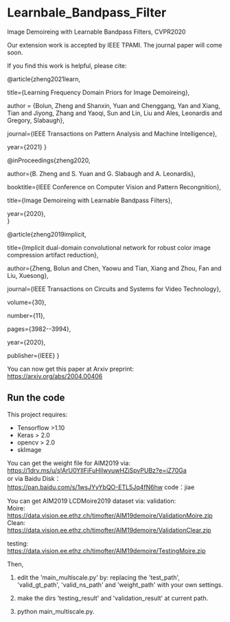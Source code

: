 # Learnbale_Bandpass_Filter
Image Demoireing with Learnable Bandpass Filters, CVPR2020

Our extension work is accepted by IEEE TPAMI.
The journal paper will come soon.

If you find this work is helpful, please cite:

@article{zheng2021learn,
  
  title={Learning Frequency Domain Priors for Image Demoireing},
  
  author = {Bolun, Zheng and Shanxin, Yuan and Chenggang, Yan and Xiang, Tian and Jiyong, Zhang and Yaoqi, Sun and Lin, Liu and Ales, Leonardis and Gregory, Slabaugh},
  
  journal={IEEE Transactions on Pattern Analysis and Machine Intelligence},
  
  year={2021}
}

@inProceedings{zheng2020,  

author={B. Zheng and S. Yuan and G. Slabaugh and A. Leonardis},  

booktitle={IEEE Conference on Computer Vision and Pattern Recongnition},  

title={Image Demoireing with Learnable Bandpass Filters},  

year={2020},  
}

@article{zheng2019implicit,
  
  title={Implicit dual-domain convolutional network for robust color image compression artifact reduction},
  
  author={Zheng, Bolun and Chen, Yaowu and Tian, Xiang and Zhou, Fan and Liu, Xuesong},
  
  journal={IEEE Transactions on Circuits and Systems for Video Technology},
  
  volume={30},
  
  number={11},
  
  pages={3982--3994},
  
  year={2020},
  
  publisher={IEEE}
}

You can now get this paper at Arxiv preprint: https://arxiv.org/abs/2004.00406
## Run the code
This project requires:
* Tensorflow >1.10
* Keras > 2.0
* opencv > 2.0
* skImage

You can get the weight file for AIM2019 via:  
https://1drv.ms/u/s!ArU0YIIFiFuHilwyuwHZjSpvPUBz?e=iZ70Ga  
or via Baidu Disk：  
https://pan.baidu.com/s/1wsJYyYbQO-ETL5Jq4fN6hw code：jiae   

You can get AIM2019 LCDMoire2019 dataset via:
validation:   
Moire: https://data.vision.ee.ethz.ch/timofter/AIM19demoire/ValidationMoire.zip  
Clean: https://data.vision.ee.ethz.ch/timofter/AIM19demoire/ValidationClear.zip  

testing:  
https://data.vision.ee.ethz.ch/timofter/AIM19demoire/TestingMoire.zip


Then,  
1. edit the 'main_multiscale.py' by:
replacing the 'test_path', 'valid_gt_path', 'valid_ns_path' and 'weight_path' with your own settings.  

2. make the dirs 'testing_result' and 'validation_result' at current path.  

3. python main_multiscale.py.  

